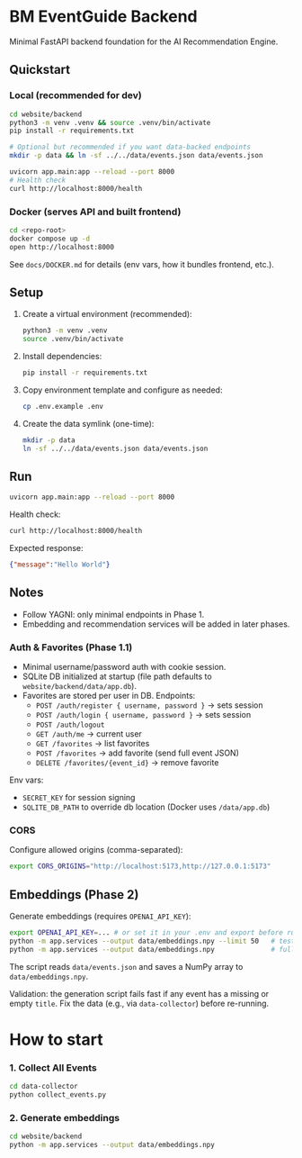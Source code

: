 # BM EventGuide Backend

Minimal FastAPI backend foundation for the AI Recommendation Engine.

## Quickstart

### Local (recommended for dev)

```bash
cd website/backend
python3 -m venv .venv && source .venv/bin/activate
pip install -r requirements.txt

# Optional but recommended if you want data-backed endpoints
mkdir -p data && ln -sf ../../data/events.json data/events.json

uvicorn app.main:app --reload --port 8000
# Health check
curl http://localhost:8000/health
```

### Docker (serves API and built frontend)

```bash
cd <repo-root>
docker compose up -d
open http://localhost:8000
```

See `docs/DOCKER.md` for details (env vars, how it bundles frontend, etc.).

## Setup

1. Create a virtual environment (recommended):
   ```bash
   python3 -m venv .venv
   source .venv/bin/activate
   ```
2. Install dependencies:
   ```bash
   pip install -r requirements.txt
   ```
3. Copy environment template and configure as needed:
   ```bash
   cp .env.example .env
   ```
4. Create the data symlink (one-time):
   ```bash
   mkdir -p data
   ln -sf ../../data/events.json data/events.json
   ```

## Run

```bash
uvicorn app.main:app --reload --port 8000
```

Health check:

```bash
curl http://localhost:8000/health
```

Expected response:

```json
{"message":"Hello World"}
```

## Notes

- Follow YAGNI: only minimal endpoints in Phase 1.
- Embedding and recommendation services will be added in later phases.

### Auth & Favorites (Phase 1.1)

- Minimal username/password auth with cookie session.
- SQLite DB initialized at startup (file path defaults to `website/backend/data/app.db`).
- Favorites are stored per user in DB. Endpoints:
  - `POST /auth/register { username, password }` → sets session
  - `POST /auth/login { username, password }` → sets session
  - `POST /auth/logout`
  - `GET /auth/me` → current user
  - `GET /favorites` → list favorites
  - `POST /favorites` → add favorite (send full event JSON)
  - `DELETE /favorites/{event_id}` → remove favorite

Env vars:
- `SECRET_KEY` for session signing
- `SQLITE_DB_PATH` to override db location (Docker uses `/data/app.db`)

### CORS

Configure allowed origins (comma-separated):

```bash
export CORS_ORIGINS="http://localhost:5173,http://127.0.0.1:5173"
```

## Embeddings (Phase 2)

Generate embeddings (requires `OPENAI_API_KEY`):

```bash
export OPENAI_API_KEY=... # or set it in your .env and export before running
python -m app.services --output data/embeddings.npy --limit 50   # test run
python -m app.services --output data/embeddings.npy              # full run
```

The script reads `data/events.json` and saves a NumPy array to `data/embeddings.npy`.

Validation: the generation script fails fast if any event has a missing or empty `title`. Fix the data (e.g., via `data-collector`) before re-running.

# How to start

### 1. Collect All Events
```bash
cd data-collector
python collect_events.py
```

### 2. Generate embeddings
```bash
cd website/backend
python -m app.services --output data/embeddings.npy   
```



